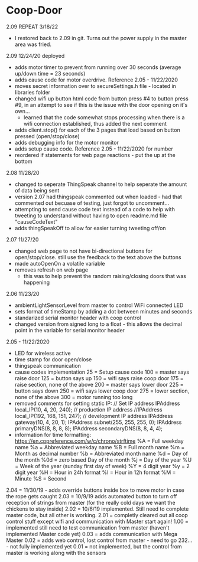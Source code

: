 # Coop-Door
2.09 REPEAT 3/18/22
- I restored back to 2.09 in git. Turns out the power supply in the master area was fried.

2.09 12/24/20 deployed
- adds motor timer to prevent from running over 30 seconds (average up/down time = 23 seconds)
- adds cause code for motor overdrive. Reference 2.05 - 11/22/2020
- moves secret information over to secureSettings.h file - located in libraries folder
- changed wifi up button html code from button press #4 to button press #9, in an attempt to see if this is the issue with the door opening on it's own...
	- learned that the code somewhat stops processing when there is a wifi connection established, thus added the next comment
- adds client.stop() for each of the 3 pages that load based on button pressed (open/stop/close)
- adds debugging info for the motor monitor
- adds setup cause code. Reference 2.05 - 11/22/2020 for number
- reordered if statements for web page reactions - put the up at the bottom

2.08 11/28/20
- changed to seperate ThingSpeak channel to help seperate the amount of data being sent
- version 2.07 had thingspeak commented out when loaded - had that commented out becuase of testing, just forgot to uncomment...
- attempting to send cause code text instead of a code to help with tweeting to understand without having to open readme.md file "causeCodeText"
- adds thingSpeakOff to allow for easier turning tweeting off/on


2.07 11/27/20
- changed web page to not have bi-directional buttons for open/stop/close. still use the feedback to the text above the buttons
- made autoOpenOn a volatile variable
- removes refresh on web page
	- this was to help prevent the random raising/closing doors that was happening

2.06 11/23/20
-  ambientLightSensorLevel from master to control WiFi connected LED
- sets format of timeStamp by adding a dot between minutes and seconds
- standarized serial monitor header with coop control
- changed version from signed long to a float - this allows the decimal point in the variable for serial monitor header

2.05 - 11/22/2020
- LED for wireless active 
- time stamp for door open/close
- thingspeak communication
- cause codes implementation
		25   = Setup cause code
		100 = master says raise door 
		125 = button says up 
		150 = wifi says raise coop door 
		175 = raise section, none of the above 
		200 = master says lower door 
		225 = button says down 
		250 = wifi says lower coop door 
		275 = lower section, none of the above 
		300 = motor running too long
- removed comments for setting static IP:
		// Set IP address
		IPAddress local_IP(10, 4, 20, 240);                   // production IP address
		//IPAddress local_IP(192, 168, 151, 247);                   // development IP address
		IPAddress gateway(10, 4, 20, 1);
		IPAddress subnet(255, 255, 255, 0);
		IPAddress primaryDNS(8, 8, 8, 8);
		IPAddress secondaryDNS(8, 8, 4, 4);
- information for time formatting:
		 https://en.cppreference.com/w/c/chrono/strftime
		 %A = Full weekday name
		 %a = Abbreviated weekday name
		 %B = Full month name
		 %m = Month as decimal number
		 %b = Abbreviated month name
		 %d = Day of the month
		 %0d = zero based Day of the month
		 %j = Day of the year
		 %U = Week of the year (sunday first day of week)
		 %Y = 4 digit year
		 %y = 2 digit year
		 %H = Hour in 24h format
		 %I = Hour in 12h format
		 %M = Minute
		 %S = Second

2.04 = 11/30/19 - adds override buttons inside box to move motor in case the rope gets caught
2.03 = 10/9/19 adds automated button to turn off reception of strings from master (for the really cold days we want the chickens to stay inside)
2.02 = 10/6/19 implemented. Still need to complete master code, but all other is working.
2.01 = completly cleared out all coop control stuff except wifi and communication with Master start again!
1.00 = implemented still need to test communication from master (haven't implemented Master code yet)
0.03 = adds communication with Mega Master
0.02 = adds web control, lost control from master - need to go 232... - not fully implemented yet
0.01 = not implemented, but the control from master is working along with the sensors

